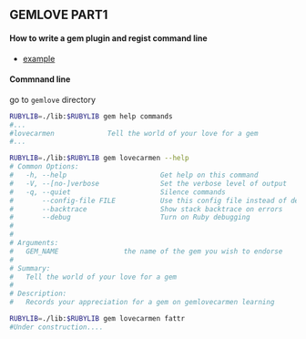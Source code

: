 ## GEMLOVE PART1 

#### How to write a gem plugin and regist command line

* [example](../gemlove)

#### Commnand line

go to `gemlove` directory

```sh
RUBYLIB=./lib:$RUBYLIB gem help commands
#...
#lovecarmen             Tell the world of your love for a gem
#...
```

```sh
RUBYLIB=./lib:$RUBYLIB gem lovecarmen --help
# Common Options:
#   -h, --help                       Get help on this command
#   -V, --[no-]verbose               Set the verbose level of output
#   -q, --quiet                      Silence commands
#       --config-file FILE           Use this config file instead of default
#       --backtrace                  Show stack backtrace on errors
#       --debug                      Turn on Ruby debugging
#
#
# Arguments:
#   GEM_NAME                the name of the gem you wish to endorse
#
# Summary:
#   Tell the world of your love for a gem
#
# Description:
#   Records your appreciation for a gem on gemlovecarmen learning

```

```sh
RUBYLIB=./lib:$RUBYLIB gem lovecarmen fattr
#Under construction....
```
